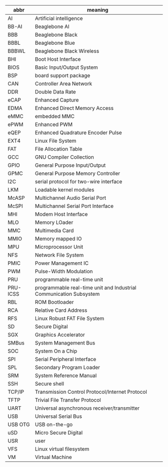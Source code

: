 | abbr   | meaning |
| ------ | --------------------------- |
| AI     | Artificial intelligence
| BB-AI  | Beaglebone AI
| BBB    | Beaglebone Black
| BBBL   | Beaglebone Blue
| BBBWL  | Beaglebone Black Wireless
| BHI    | Boot Host Interface
| BIOS   | Basic Input/Output System
| BSP    | board support package
| CAN    | Controller Area Network
| DDR    | Double Data Rate
| eCAP   | Enhanced Capture
| EDMA   | Enhanced Direct Memory Access
| eMMC   | embedded MMC
| ePWM   | Enhanced PWM
| eQEP   | Enhanced Quadrature Encoder Pulse
| EXT4   | Linux File System
| FAT    | File Allocation Table
| GCC    | GNU Compiler Collection
| GPIO   | General Purpose Input/Output
| GPMC   | General Purpose Memory Controller
| I2C    | serial protocol for two-wire interface
| LKM    | Loadable kernel modules
| McASP  | Multichannel Audio Serial Port
| McSPI  | Multichannel Serial Port Interface
| MHI    | Modem Host Interface
| MLO    | Memory LOader
| MMC    | Multimedia Card
| MMIO   | Memory mapped IO
| MPU    | Microprocessor Unit
| NFS    | Network File System
| PMIC   | Power Management IC
| PWM    | Pulse-Width Modulation
| PRU    | programmable real-time unit
| PRU-ICSS | programmable real-time unit and Industrial Communication Subsystem
| RBL    | ROM Bootloader
| RCA    | Relative Card Address
| RFS    | Linux Robust FAT File System
| SD     | Secure Digital
| SGX    | Graphics Accelerator
| SMBus  | System Management Bus
| SOC    | System On a Chip
| SPI    | Serial Peripheral Interface
| SPL    | Secondary Program Loader
| SRM    | System Reference Manual
| SSH    | Secure shell
| TCP/IP | Transmission Control Protocol/Internet Protocol
| TFTP   | Trivial File Transfer Protocol
| UART   | Universal asynchronous receiver/transmitter
| USB     | Universal Serial Bus
| USB OTG | USB on-the-go
| uSD    | Micro Secure Digital
| USR    | user
| VFS    | Linux virtual filesystem
| VM     | Virtual Machine
